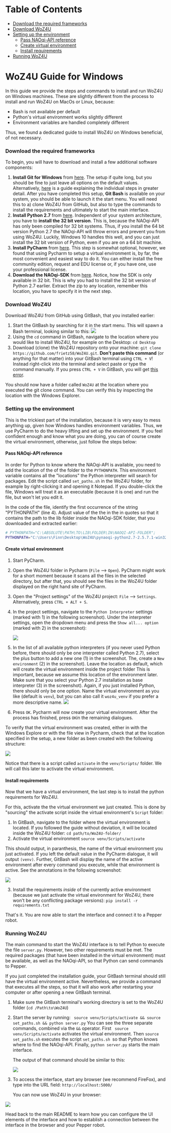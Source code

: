 # Table of Contents

+ [Download the required frameworks](#download-the-required-frameworks)
+ [Download WoZ4U](#download-woz4u)
+ [Setting up the environment](#setting-up-the-environment)
  + [Pass NAOqi-API reference](#pass-naoqi-api-reference)
  + [Create virtual environment](#create-virtual-environment)
  + [Install requirements](#install-requirements)
+ [Running WoZ4U](#running-woz4u)

# WoZ4U Guide for Windows

In this guide we provide the steps and commands to install and run WoZ4U on Windows machines. These are slightly different from the process to install and run WoZ4U on MacOs or Linux, because:

+ Bash is not available per default
+ Python's virtual environment works slightly different
+ Environment variables are handled completely different

Thus, we found a dedicated guide to install WoZ4U on Windows beneficial, of not necessary.



### Download the required frameworks

To begin, you will have to download and install a few additional software components:

1. **Install Git for Windows** from [here](https://git-scm.com/download/win). The setup if quite long, but you should be fine to just leave all options on the default values. Alternatively, [here](https://www.stanleyulili.com/git/how-to-install-git-bash-on-windows/) is a guide explaining the individual steps in greater detail. After you have completed this setup, **Git Bash** is available on your system, you should be able to launch it the start menu. You will need this to a) clone WoZ4U from GitHub, but also to type the commands to install the requirements and ultimately to start the main interface.
2. **Install Python 2.7** from [here](https://www.python.org/downloads/release/python-2716/). Independent of your system architecture, you have to **install the 32 bit version**. This is, because the NAOqi-API has only been compiled for 32 bit systems. Thus, if you install the 64 bit version Python 2.7 the NAOqi-API will throw errors and prevent you from using WoZ4U. Luckily, Windows 10 handles this well, and you can just install the 32 bit version of Python, even if you are on a 64 bit machine.
3. **Install PyCharm** from [here](https://www.jetbrains.com/help/pycharm/installation-guide.html). This step is somewhat optional, however, we found that using Pycharm to setup a virtual environment is, by far, the most convenient and easiest way to do it. You can either install the free community edition, request and EDU license or, if you have one, use your professional license.
4. **Download the NAOqi-SDK** from [here](https://developer.softbankrobotics.com/pepper-2-5/downloads/pepper-naoqi-25-downloads-windows). Notice, how the SDK is only available in 32 bit. This is why you had to install the 32 bit version of Python 2.7 earlier. Extract the zip to any location, remember this location, you have to specify it in the next step.



### Download WoZ4U

Download WoZ4U from GitHub using GitBash, that you installed earlier:

1. Start the GitBash by searching for it in the start menu. This will spawn a Bash terminal, looking similar to this:
   ![](readme_imgs/gitbash.PNG)
2. Using the `cd` command in GitBash, navigate to the location where you would like to install WoZ4U, for example on the Desktop: `cd Desktop`
3. Download (clone) the WoZ4U repository onto your machine: `git clone https://github.com/frietz58/WoZ4U.git`. **Don't paste this command** (or anything for that matter) into your GitBash terminal using `CTRL + V`! Instead right-click into the terminal and select paste or type the command manually. If you press `CTRL + V` in GitBash, you will get [this error](https://stackoverflow.com/questions/53988638/git-fatal-protocol-https-is-not-supported).

You should now have a folder called `WoZ4U` at the location where you executed the git clone command. You can verify this by inspecting the location with the Windows Explorer.



### Setting up the environment

This is the trickiest part of the installation, because it is very easy to mess anything up, given how Windows handles environment variables. Thus, we use PyCharm to do the heavy lifting and set up the environment. If you feel confident enough and know what you are doing, you can of course create the virtual environment, otherwise, just follow the steps below:

#### Pass NAOqi-API reference

In order for Python to know where the NAOqi-API is available, you need to add the location of the of the folder to the `PYTHONPATH`. This environment variable contains all the "locations" the Python interpreter will search for packages. Edit the script called `set_paths.sh` in the WoZ4U folder, for example by right-clicking it and opening it Notepad. If you double-click the file, Windows will treat it as an executable (because it is one)  and run the file, but won't let you edit it.

In the code of the file, identify the first occurrence of the string "PYTHONPATH" (line 4). Adjust value of the the in the in quotes so that it contains the path to the lib folder inside the NAOqi-SDK folder, that you downloaded and extracted earlier:

``` bash
# PYTHONPATH="C:\ABSOLUTE\PATH\TO\LIB\FOLDER\IN\NAOQI-API-FOLDER";
PYTHONPATH="C:\Users\Finn\Desktop\WoZ4U\pynaoqi-python2.7-2.5.7.1-win32-vs2013\lib";
```



#### Create virtual environment

1. Start PyCharm.

2. Open the WoZ4U folder in Pycharm (`File` --> `Open`). PyCharm might work for a short moment because it scans all the files in the selected directory, but after that, you should see the files in the WoZ4U folder displayed on the right hand site of PyCharm.

3. Open the "Project settings" of the WoZ4U project: `File` --> `Settings`. Alternatively, press `CTRL + ALT + S`.

4. In the project settings, navigate to the `Python Interpreter` settings (marked with 1) in the following screenshot). Under the interpreter settings,  open the dropdown menu and press the `Show all... option` (marked with 2) in the screenshot):

   ![](readme_imgs/pycharm_settings.PNG)

5. In the list of all available python interpreters (if you never used Python before, there should only be one interpreter called Python 2.7), select the plus button to add a new one (1) in the screenshot. The, create a `New environment` (2) in the screenshot). Leave the location as default, which will create the virtual environment inside the project folder This is important, because we assume this location of the environment later. Make sure that you select your Python 2.7 installation as base interpreter (3) in the screenshot). Again, if you just installed Python, there should only be one option. Name the virtual environment as you like (default is `venv`), but you can also call it `woz4u_venv` if you prefer a more descriptive name.
   ![](readme_imgs/pycharm_venv.PNG)

6. Press `OK`. Pycharm will now create your virtual environment. After the process has finished, press `OK`in the remaining dialogues. 

To verify that the virtual environment was created, either in with the Windows Explore or with the file view in Pycharm, check that at the location specified in the setup, a new folder as been created with the following structure:

![](readme_imgs/venv_structure.PNG)

Notice that there is a script called `activate` in the `venv/Scripts/` folder. We will call this later to activate the virtual environment.



#### Install requirements

Now that we have a virtual environment, the last step is to install the python requirements for WoZ4U. 

For this, activate the the virtual environment we just created. This is done by "sourcing" the activate script inside the virtual environment's `Script` folder:

1. In GitBash, navigate to the folder where the virtual environment is located. If you followed the guide without deviation, it will be located inside the WoZ4U folder: `cd path/to/WoZ4U-folder/`
2. Activate the virtual environment `source venv/Scripts/activate`

This should output, in paranthesis, the name of the virtual environment you just activated. If you left the default value in the PyCharm dialogue, it will output `(venv)`.  Further, GitBash will display the name of the active environment after every command you execute, while that environment is active. See the annotations in the following screenshot:

![](readme_imgs/active_venv.PNG)

3. Install the requirements *inside* of the currently active environment (because we just activate the virtual environment for WoZ4U, there won't be any conflicting package versions): `pip install -r requirements.txt`

That's it. You are now able to start the interface and connect it to a Pepper robot.



### Running WoZ4U

The main command to start the WoZ4U interface is to tell Python to execute the file `server.py`. However, two other requirements must be met. The required packages (that have been installed in the virtual environment) must be available, as well as the NAOqi-API, so that Python can send commands to Pepper. 

If you just completed the installation guide, your GitBash terminal should still have the virtual environment active. Nevertheless, we provide a command that executes all the steps, so that it will also work after restarting your computer or after opening a new GitBash terminal.

1. Make sure the GitBash terminal's working directory is set to the WoZ4U folder (`cd /Path\to\WoZ4U`)

2. Start the server by running: ` source venv/Scripts/activate && source set_paths.sh && python server.py`
   You can see the three separate commands, combined via the `&&` operator. First ` source venv/Scripts/activate` activates the virtual environment. Then `source set_paths.sh` executes the script `set_paths.sh `so that Python knows where to find the NAOqi-API. Finally, `python server.py` starts the main interface.

   The output of that command should be similar to this:

   ![](readme_imgs/woz4u_running.PNG)

3. To access the interface, start any browser (we recommend FireFox), and type into the URL field: `http://localhost:5000/`

   You can now use WoZ4U in your browser: 

![](readme_imgs/woz4u_windows.PNG)



Head back to the main README to learn how you can configure the UI elements of the interface and how to establish a connection between the interface in the browser and your Pepper robot.